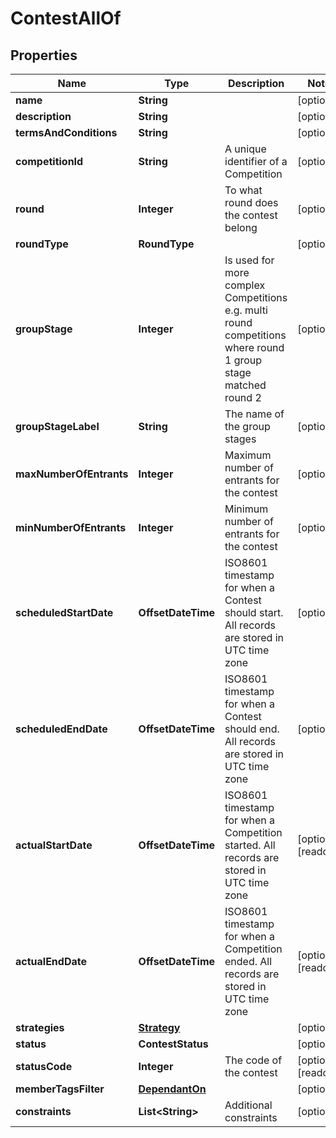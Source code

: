 

# ContestAllOf


## Properties

| Name | Type | Description | Notes |
|------------ | ------------- | ------------- | -------------|
|**name** | **String** |  |  [optional] |
|**description** | **String** |  |  [optional] |
|**termsAndConditions** | **String** |  |  [optional] |
|**competitionId** | **String** | A unique identifier of a Competition |  [optional] |
|**round** | **Integer** | To what round does the contest belong |  [optional] |
|**roundType** | **RoundType** |  |  [optional] |
|**groupStage** | **Integer** | Is used for more complex Competitions e.g. multi round competitions where round 1 group stage matched round 2 |  [optional] |
|**groupStageLabel** | **String** | The name of the group stages |  [optional] |
|**maxNumberOfEntrants** | **Integer** | Maximum number of entrants for the contest |  [optional] |
|**minNumberOfEntrants** | **Integer** | Minimum number of entrants for the contest |  [optional] |
|**scheduledStartDate** | **OffsetDateTime** | ISO8601 timestamp for when a Contest should start. All records are stored in UTC time zone |  [optional] |
|**scheduledEndDate** | **OffsetDateTime** | ISO8601 timestamp for when a Contest should end. All records are stored in UTC time zone |  [optional] |
|**actualStartDate** | **OffsetDateTime** | ISO8601 timestamp for when a Competition started. All records are stored in UTC time zone |  [optional] [readonly] |
|**actualEndDate** | **OffsetDateTime** | ISO8601 timestamp for when a Competition ended. All records are stored in UTC time zone |  [optional] [readonly] |
|**strategies** | [**Strategy**](Strategy.md) |  |  [optional] |
|**status** | **ContestStatus** |  |  [optional] |
|**statusCode** | **Integer** | The code of the contest |  [optional] [readonly] |
|**memberTagsFilter** | [**DependantOn**](DependantOn.md) |  |  [optional] |
|**constraints** | **List&lt;String&gt;** | Additional constraints |  [optional] |




